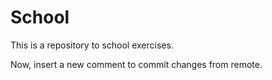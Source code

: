 School
======

This is a repository to school exercises.

Now, insert a new comment to commit changes from remote.
